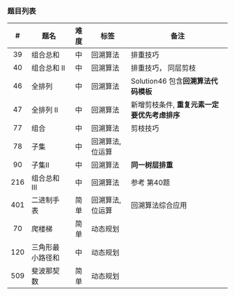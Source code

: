 
### 题目列表

|  #   | 题名  | 难度  | 标签  | 备注  |  
|  :----:  | ----  | :----:  | ----  | ----  |
| 39  | 组合总和 | 中 | 回溯算法  | 排重技巧|
| 40  | 组合总和 II | 中 | 回溯算法  | 排重技巧， 同层剪枝|
| 46  | 全排列 | 中 | 回溯算法  | Solution46 包含**回溯算法代码模板**|
| 47  | 全排列 II | 中 | 回溯算法  | 新增剪枝条件, **重复元素一定要优先考虑排序**|
| 77 | 组合  | 中 | 回溯算法 | 剪枝技巧 |
| 78 | 子集  | 中 | 回溯算法,位运算 |  |
| 90 | 子集II  | 中 | 回溯算法 | **同一树层排重** |
| 216  | 组合总和 III | 中 | 回溯算法  | 参考 第40题 |
| 401  | 二进制手表 | 简单 | 回溯算法,位运算  | 回溯算法综合应用 |
| 70  | 爬楼梯 | 简单 | 动态规划  |  |
| 120  | 三角形最小路径和 | 中 | 动态规划  | |
| 509  | 斐波那契数 | 简单 | 动态规划  |  |
